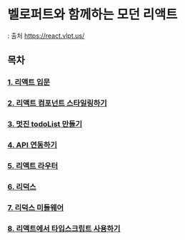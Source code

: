 # 벨로퍼트와 함께하는 모던 리액트
: 출처 https://react.vlpt.us/

## 목차

### [1. 리액트 입문](./lectureNote/Lecture01.md)

### [2. 리액트 컴포넌트 스타일링하기](./lectureNote/Lectrue02.md)

### [3. 멋진 todoList 만들기](./lectureNote/Lectrue03.md)

### [4. API 연동하기](./lectureNote/Lecture04.md)

### [5. 리액트 라우터](./lectureNote/Lecture05.md)

### [6. 리덕스](./lectureNote/Lecture06.md)

### [7. 리덕스 미들웨어](./lectureNote/Lecture07.md)

### [8. 리액트에서 타입스크립트 사용하기](./lectureNote/Lecture08.md)
